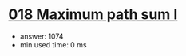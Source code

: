 [018 Maximum path sum I](http://projecteuler.net/problem=18)
========================

- answer: 1074 
- min used time: 0 ms

